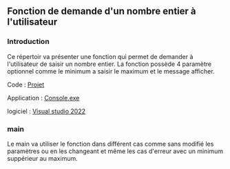 ## Fonction de demande d'un nombre entier à l'utilisateur

### Introduction

Ce répertoir va présenter une fonction qui permet de demander à l'utilisateur de saisir un nombre entier. La fonction possède 4 paramètre optionnel comme le minimum a saisir le maximum et le message afficher.

Code : [Projet]()

Application : [Console.exe]()

logiciel : [Visual studio 2022](https://visualstudio.microsoft.com/fr/)

### main 

Le main va utiliser le fonction dans différent cas comme sans modifié les paramètres ou en les changeant et même les cas d'erreur avec un minimum suppérieur au maximum.
